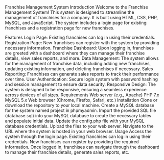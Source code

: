 Franchise Management System
Introduction
Welcome to the Franchise Management System! This system is designed to streamline the management of franchises for a company. It is built using HTML, CSS, PHP, MySQL, and JavaScript. The system includes a login page for existing franchises and a registration page for new franchises.

Features
Login Page: Existing franchises can log in using their credentials.
Registration Page: New franchises can register with the system by providing necessary information.
Franchise Dashboard: Upon logging in, franchises are greeted with a dashboard where they can manage their franchise details, view sales reports, and more.
Data Management: The system allows for the management of franchise data, including adding new franchises, updating existing information, and deleting franchises if necessary.
Sales Reporting: Franchises can generate sales reports to track their performance over time.
User Authentication: Secure login system with password hashing and session management to ensure data security.
Responsive Design: The system is designed to be responsive, ensuring a seamless experience across devices of all sizes.
Requirements
Web server (e.g., Apache)
PHP 7.x
MySQL 5.x
Web browser (Chrome, Firefox, Safari, etc.)
Installation
Clone or download the repository to your local machine.
Create a MySQL database for the system named project in phpmyadmin.
Import the provided SQL file (database.sql) into your MySQL database to create the necessary tables and populate initial data.
Update the config.php file with your MySQL database credentials.
Upload the files to your web server.
Navigate to the URL where the system is hosted in your web browser.
Usage
Access the system through the login page.
Existing franchises can log in using their credentials.
New franchises can register by providing the required information.
Once logged in, franchises can navigate through the dashboard to manage their franchise details, generate sales reports, etc.
